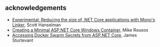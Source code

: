 ## acknowledgements
* [Experimental: Reducing the size of .NET Core applications with Mono's Linker](https://www.hanselman.com/blog/ExperimentalReducingTheSizeOfNETCoreApplicationsWithMonosLinker.aspx), Scott Hanselman
* [Creating a Minimal ASP.NET Core Windows Container](https://blogs.msdn.microsoft.com/webdev/2017/11/09/creating-a-minimal-asp-net-core-windows-container/), Mike Rousos
* [Accessing Docker Swarm Secrets from ASP.NET Core](http://www.jamessturtevant.com/posts/Acessing-Docker-Swarm-Secrets-From-ASPNET-Core/), James Sturtevant